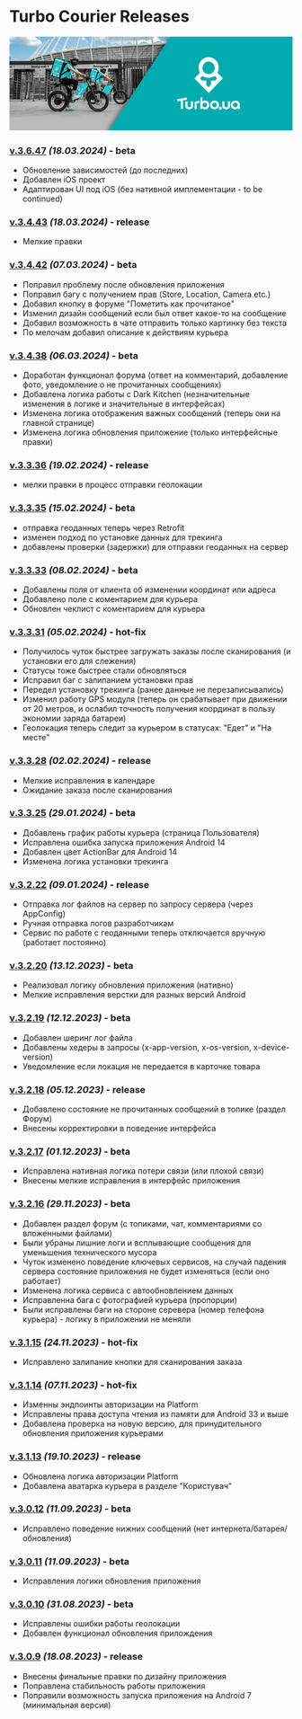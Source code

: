 # Turbo Courier Releases

<img src="https://github.com/melnikovae87/turbo_courier/blob/master/app_cover.png">

### [v.3.6.47](https://github.com/melnikovae87/turbo_courier/releases/download/3.6.47/turbo-app-release-3.6.47-01-04-2024.apk) _(18.03.2024)_ - beta
  - Обновление зависимостей (до последних)
  - Добавлен iOS проект
  - Адаптирован UI под iOS (без нативной имплементации - to be continued)

### [v.3.4.43](https://github.com/melnikovae87/turbo_courier/releases/download/3.4.43/turbo-app-release-3.4.43-08-03-2024.apk) _(18.03.2024)_ - release
  - Мелкие правки

### [v.3.4.42](https://github.com/melnikovae87/turbo_courier/releases/download/3.4.42/turbo-app-release-3.4.42-07-03-2024.apk) _(07.03.2024)_ - beta
  - Поправил проблему после обновления приложения
  - Поправил багу с получением прав (Store, Location, Camera etc.)
  - Добавил кнопку в форуме "Пометить как прочитаное"
  - Изменил дизайн сообщений если был ответ какое-то на сообщение
  - Добавил возможность в чате отправить только картинку без текста
  - По мелочам добавил описание к действиям курьера

### [v.3.4.38](https://github.com/melnikovae87/turbo_courier/releases/download/3.4.38/turbo-app-release-3.4.38-06-03-2024.apk) _(06.03.2024)_ - beta
  - Доработан функционал форума (ответ на комментарий, добавление фото, уведомление о не прочитанных сообщениях)
  - Добавлена логика работы с Dark Kitchen (незначительные изменения в логике и значительные в интерфейсах)
  - Изменена логика отображения важных сообщений (теперь они на главной странице)
  - Изменена логика обновления приложение (только интерфейсные правки)

### [v.3.3.36](https://github.com/melnikovae87/turbo_courier/releases/download/3.3.36/turbo-app-release-3.3.36-15-02-2024.apk) _(19.02.2024)_ - release
  - мелки правки в процесс отправки геолокации

### [v.3.3.35](https://github.com/melnikovae87/turbo_courier/releases/download/3.3.35/turbo-app-release-3.3.35-15-02-2024.apk) _(15.02.2024)_ - beta
  - отправка геоданных теперь через Retrofit
  - изменен подход по установке данных для трекинга
  - добавлены проверки (задержки) для отправки геоданных на сервер

### [v.3.3.33](https://github.com/melnikovae87/turbo_courier/releases/download/3.3.33/turbo-app-release-3.3.33-08-02-2024.apk) _(08.02.2024)_ - beta
  - Добавлены поля от клиента об изменении координат или адреса
  - Добавлено поле с коментарием для курьера
  - Обновлен чеклист с коментарием для курьера

### [v.3.3.31](https://github.com/melnikovae87/turbo_courier/releases/download/3.3.31/turbo-app-release-3.3.31-05-02-2024.apk) _(05.02.2024)_ - hot-fix
  - Получилось чуток быстрее загружать заказы после сканирования (и установки его для слежения)
  - Статусы тоже быстрее стали обновляться
  - Исправил баг с залипанием установки прав
  - Передел установку трекинга (ранее данные не перезаписывались)
  - Изменил работу GPS модуля (теперь он срабатывает при движении от 20 метров, и ослабил точность получения координат в пользу экономии заряда батареи)
  - Геолокация теперь следит за курьером в статусах: "Едет" и "На месте"

### [v.3.3.28](https://github.com/melnikovae87/turbo_courier/releases/download/3.3.28/turbo-app-release-3.3.28-02-02-2024.apk) _(02.02.2024)_ - release
  - Мелкие исправления в календаре
  - Ожидание заказа после сканирования

### [v.3.3.25](https://github.com/melnikovae87/turbo_courier/releases/download/3.3.25/turbo-app-release-3.3.25-30-01-2024.apk) _(29.01.2024)_ - beta
  - Добавлень график работы курьера (страница Пользователя)
  - Исправлена ошибка запуска приложения Android 14
  - Добавлен цвет ActionBar для Android 14
  - Изменена логика установки трекинга

### [v.3.2.22](https://github.com/melnikovae87/turbo_courier/releases/download/3.2.22/turbo-app-release-3.2.22-09-01-2024.apk) _(09.01.2024)_ - release
  - Отправка лог файлов на сервер по запросу сервера (через AppConfig)
  - Ручная отправка логов разработчикам
  - Сервис по работе с геоданными теперь отключается вручную (работает постоянно)

### [v.3.2.20](https://github.com/melnikovae87/turbo_courier/releases/download/3.2.20/turbo-app-release-3.2.20-13-12-2023.apk) _(13.12.2023)_ - beta
  - Реализовал логику обновления приложения (нативно)
  - Мелкие исправления верстки для разных версий Android

### [v.3.2.19](https://github.com/melnikovae87/turbo_courier/releases/download/3.2.19/turbo-app-release-3.2.19-12-12-2023.apk) _(12.12.2023)_ - beta
  - Добавлен шеринг лог файла
  - Добавлены хедеры в запросы (x-app-version, x-os-version, x-device-version)
  - Уведомление если локация не передается в карточке товара

### [v.3.2.18](https://github.com/melnikovae87/turbo_courier/releases/download/3.2.18/turbo-app-release-3.2.18-05-12-2023.apk) _(05.12.2023)_ - release
  - Добавлено состояние не прочитанных сообщений в топике (раздел Форум)
  - Внесены корректировки в поведение интерфейса

### [v.3.2.17](https://github.com/melnikovae87/turbo_courier/releases/download/3.2.17/turbo-app-release-3.2.17-01-12-2023.apk) _(01.12.2023)_ - beta
  - Исправлена нативная логика потери связи (или плохой связи)
  - Внесены мелкие исправления в интерфейс приложения

### [v.3.2.16](https://github.com/melnikovae87/turbo_courier/releases/download/3.2.16/turbo-app-release-3.2.16-29-11-2023.apk) _(29.11.2023)_ - beta
  - Добавлен раздел форум (с топиками, чат, комментариями со вложенными файлами)
  - Были убраны лишние логи и всплывающие сообщения для уменьшения технического мусора
  - Чуток изменено поведение ключевых сервисов, на случай падения сервера состояние приложения не будет изменяться (если оно работает)
  - Изменена логика сервиса с автообновлением данных
  - Исправленна бага с фотографией курьера (пропорции)
  - Были исправлены баги на стороне серевера (номер телефона курьера) - логику в приложении не меняли

### [v.3.1.15](https://github.com/melnikovae87/turbo_courier/releases/download/3.1.15/turbo-app-release-3.1.15-24-11-2023.apk) _(24.11.2023)_ - hot-fix
  - Исправлено залипание кнопки для сканирования заказа

### [v.3.1.14](https://github.com/melnikovae87/turbo_courier/releases/download/3.1.14/turbo-app-release-3.1.14-07-11-2023.apk) _(07.11.2023)_ - hot-fix
  - Изменны эндпоинты авторизации на Platform
  - Исправлены права доступа чтения из памяти для Android 33 и выше
  - Добавлена проверка на новую версию, для принудительного обновления приложения курьерами

### [v.3.1.13](https://github.com/melnikovae87/turbo_courier/releases/download/3.1.13/turbo-app-release-3.1.13-19-10-2023.apk) _(19.10.2023)_ - release
  - Обновлена логика авторизации Platform
  - Добавлена аватарка курьера в разделе "Користувач"

### [v.3.0.12](https://github.com/melnikovae87/turbo_courier/releases/download/3.0.12/turbo-app-release-3.0.12-06-09-2023.apk) _(11.09.2023)_ - beta
  - Исправлено поведение нижних сообщений (нет интернета/батарея/обновления)

### [v.3.0.11](https://github.com/melnikovae87/turbo_courier/releases/download/3.0.11/turbo-app-release-3.0.11-06-09-2023.apk) _(11.09.2023)_ - beta
  - Исправления логики обновления приложения

### [v.3.0.10](https://github.com/melnikovae87/turbo_courier/releases/download/3.0.10/turbo-app-release-3.0.10-31-08-2023.apk) _(31.08.2023)_ - beta
  - Исправлены ошибки работы геолокации
  - Добавлен функционал обновления прилождения

### [v.3.0.9](https://github.com/melnikovae87/turbo_courier/releases/download/release/turbo-app-release-3.0.9-18-08-2023.apk) _(18.08.2023)_ - release
  - Внесены финальные правки по дизайну приложения
  - Поправлена стабильность работы приложения
  - Поправили возможность запуска приложения на Android 7 (минимальная версия)
